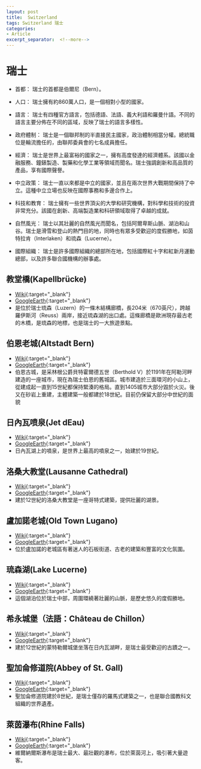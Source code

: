 ```yaml
---
layout: post
title:  Switzerland
tags: Switzerland 瑞士 
categories:
- Article
excerpt_separator:  <!--more-->
---
```

# 瑞士
- 首都： 瑞士的首都是伯爾尼（Bern）。

- 人口： 瑞士擁有約860萬人口，是一個相對小型的國家。

- 語言： 瑞士有四種官方語言，包括德語、法語、義大利語和羅曼什語。不同的語言主要分佈在不同的區域，反映了瑞士的語言多樣性。

- 政府體制： 瑞士是一個聯邦制的半直接民主國家，政治體制相當分權。總統職位是輪流擔任的，由聯邦委員會的七名成員擔任。

- 經濟： 瑞士是世界上最富裕的國家之一，擁有高度發達的經濟體系。該國以金融服務、鐘錶製造、製藥和化學工業等領域而聞名。瑞士強調創新和高品質的產品，享有國際聲譽。

- 中立政策： 瑞士一直以來都是中立的國家，並且在兩次世界大戰期間保持了中立。這種中立立場也反映在國際事務和多邊合作上。

- 科技和教育： 瑞士擁有一些世界頂尖的大學和研究機構，對科學和技術的投資非常充分。該國在創新、高端製造業和科研領域取得了卓越的成就。

- 自然風光： 瑞士以其壯麗的自然風光而聞名，包括阿爾卑斯山脈、湖泊和山谷。瑞士是滑雪和登山的熱門目的地，同時也有眾多受歡迎的度假勝地，如茵特拉肯（Interlaken）和琉森（Lucerne）。

- 國際組織： 瑞士是許多國際組織的總部所在地，包括國際紅十字和紅新月運動總部，以及許多聯合國機構的辦事處。


## 教堂橋(Kapellbrücke)
- [Wiki](https://zh.wikipedia.org/zh-tw/%E6%95%99%E5%A0%82%E6%A1%A5 "Wiki"){:target="_blank"} 
- [GoogleEarth](https://earth.google.com/web/search/Kapellbr%c3%bccke/@47.05140844,8.30785295,430.32688912a,726.35912428d,34.99999957y,-1.52568532h,58.6691174t,0r/ "GoogleEarth"){:target="_blank"} 
- 是位於瑞士琉森（Luzern）的一條木結構廊橋，長204米（670英尺），跨越羅伊斯河（Reuss）兩岸，接近琉森湖的出口處。這條廊橋是歐洲現存最古老的木橋，是琉森的地標，也是瑞士的一大旅遊景點。

## 伯恩老城(Altstadt Bern)
- [Wiki](https://zh.wikipedia.org/zh-tw/%E4%BC%AF%E5%B0%94%E5%B0%BC%E8%80%81%E5%9F%8E "Wiki"){:target="_blank"} 
- [GoogleEarth](https://earth.google.com/web/search/Altstadt+Bern/@46.94831341,7.45025832,549.68507286a,695.05411428d,35y,3.89126575h,42.38955968t,0r/ "GoogleEarth"){:target="_blank"} 
- 伯恩古城，是采林根公爵貝特霍爾德五世（Berthold V）於1191年在阿勒河畔建造的一座城市，現在為瑞士伯恩的舊城區。城市建造於三面環河的小山上，從建成起一直到15世紀都保持緊湊的格局。直到1405城市大部分毀於火災。後又在砂岩上重建，主體建築一般都建於18世紀。目前仍保留大部分中世紀的面貌

## 日內瓦喷泉(Jet dEau)
- [Wiki](https://zh.wikipedia.org/zh-tw/%E5%A4%A7%E5%99%B4%E6%B3%89 "Wiki"){:target="_blank"} 
- [GoogleEarth](https://earth.google.com/web/search/%e6%97%a5%e5%85%a7%e7%93%a6%e5%96%b7%e6%b3%89/@46.207157,6.15623134,373.37794424a,790.42891583d,35y,20.01062231h,60.98844778t,0r/ "GoogleEarth"){:target="_blank"} 
- 日內瓦湖上的噴泉，是世界上最高的噴泉之一，始建於19世紀。

## 洛桑大教堂(Lausanne Cathedral)
- [Wiki](https://zh.wikipedia.org/zh-tw/%E6%B4%9B%E6%A1%91%E5%A4%A7%E6%95%99%E5%A0%82 "Wiki"){:target="_blank"} 
- [GoogleEarth](https://earth.google.com/web/search/Lausanne+Cathedral/@46.52258279,6.6352202,549.68208139a,800.58506174d,35y,15.19673946h,67.11174325t,0r/ "GoogleEarth"){:target="_blank"} 
- 建於12世紀的洛桑大教堂是一座哥特式建築，提供壯麗的湖景。

## 盧加諾老城(Old Town Lugano)
- [Wiki](https://zh.wikipedia.org/wiki/%E7%9B%A7%E5%8A%A0%E8%AB%BE "Wiki"){:target="_blank"} 
- [GoogleEarth](https://earth.google.com/web/search/Old+Town+Lugano/@46.00532874,8.9531688,286.46004603a,749.4967191d,34.99999961y,7.73843765h,51.61081063t,0r/ "GoogleEarth"){:target="_blank"} 
- 位於盧加諾的老城區有著迷人的石板街道、古老的建築和豐富的文化氛圍。

## 琉森湖(Lake Lucerne)
- [Wiki](https://zh.wikipedia.org/wiki/琉森湖 "Wiki"){:target="_blank"} 
- [GoogleEarth](https://earth.google.com/web/search/Lake+Lucerne/@47.01666005,8.43667187,430.01980879a,21079.64761761d,35y,8.17152948h,39.68229092t,360r/ "GoogleEarth"){:target="_blank"} 
- 這個湖泊位於瑞士中部，周圍環繞著壯麗的山脈，是歷史悠久的度假勝地。

## 希永城堡（法語：Château de Chillon）
- [Wiki](https://zh.wikipedia.org/zh-tw/%E5%B8%8C%E6%B0%B8%E5%9F%8E%E5%A0%A1"Wiki"){:target="_blank"} 
- [GoogleEarth](https://earth.google.com/web/search/Chillon+Castle/@46.41448619,6.92763899,397.0331167a,820.52716094d,35y,7.11808572h,60.60086585t,0r/ "GoogleEarth"){:target="_blank"} 
- 建於12世紀的蒙特勒爾城堡坐落在日内瓦湖畔，是瑞士最受歡迎的古蹟之一。

## 聖加侖修道院(Abbey of St. Gall)
- [Wiki](https://zh.wikipedia.org/wiki/圣加仑修道院 "Wiki"){:target="_blank"} 
- [GoogleEarth](https://earth.google.com/web/search/Abbey+of+St.+Gall/@47.42368444,9.37760139,673.2654482a,817.30046827d,34.99999953y,-2.02424341h,55.26827574t,0r/ "GoogleEarth"){:target="_blank"} 
- 聖加侖修道院建於8世紀，是瑞士僅存的羅馬式建築之一，也是聯合國教科文組織的世界遺產。

## 萊茵瀑布(Rhine Falls)
- [Wiki](https://zh.wikipedia.org/zh-tw/%E8%90%8A%E8%8C%B5%E7%80%91%E5%B8%83 "Wiki"){:target="_blank"} 
- [GoogleEarth](https://earth.google.com/web/search/Rhine+Falls/@47.67751517,8.61563162,378.62594581a,731.83626914d,34.99999955y,12.54616612h,46.12941167t,0r/ "GoogleEarth"){:target="_blank"} 
- 維爾納爾斯瀑布是瑞士最大、最壯觀的瀑布，位於萊茵河上，吸引著大量遊客。

